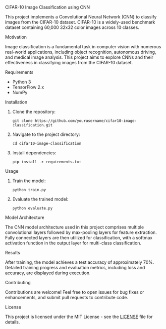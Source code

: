 CIFAR-10 Image Classification using CNN

This project implements a Convolutional Neural Network (CNN) to classify images from the CIFAR-10 dataset. CIFAR-10 is a widely-used benchmark dataset containing 60,000 32x32 color images across 10 classes.

Motivation

Image classification is a fundamental task in computer vision with numerous real-world applications, including object recognition, autonomous driving, and medical image analysis. This project aims to explore CNNs and their effectiveness in classifying images from the CIFAR-10 dataset.

Requirements

- Python 3
- TensorFlow 2.x
- NumPy

Installation

1. Clone the repository:

   ```
   git clone https://github.com/yourusername/cifar10-image-classification.git
   ```

2. Navigate to the project directory:

   ```
   cd cifar10-image-classification
   ```

3. Install dependencies:

   ```
   pip install -r requirements.txt
   ```

Usage

1. Train the model:

   ```
   python train.py
   ```

2. Evaluate the trained model:

   ```
   python evaluate.py
   ```

Model Architecture

The CNN model architecture used in this project comprises multiple convolutional layers followed by max-pooling layers for feature extraction. Fully connected layers are then utilized for classification, with a softmax activation function in the output layer for multi-class classification.

Results

After training, the model achieves a test accuracy of approximately 70%. Detailed training progress and evaluation metrics, including loss and accuracy, are displayed during execution.

Contributing

Contributions are welcome! Feel free to open issues for bug fixes or enhancements, and submit pull requests to contribute code.

License

This project is licensed under the MIT License - see the [LICENSE](LICENSE) file for details.
